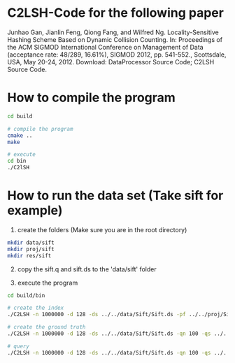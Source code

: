 # C2LSH-Code for the following paper

Junhao Gan, Jianlin Feng, Qiong Fang, and Wilfred Ng. Locality-Sensitive Hashing Scheme Based on Dynamic Collision Counting. In: Proceedings of the ACM SIGMOD International Conference on Management of Data (acceptance rate: 48/289, 16.61%), SIGMOD 2012, pp. 541-552., Scottsdale, USA, May 20-24, 2012. Download: DataProcessor Source Code; C2LSH Source Code.

# How to compile the program

```bash
cd build

# compile the program
cmake ..
make

# execute
cd bin
./C2lSH
```

# How to run the data set (Take sift for example)

1. create the folders (Make sure you are in the root directory)

```bash
mkdir data/sift
mkdir proj/sift
mkdir res/sift
```

2. copy the sift.q and sift.ds to the 'data/sift' folder

3. execute the program

```bash
cd build/bin

# create the index
./C2LSH -n 1000000 -d 128 -ds ../../data/Sift/Sift.ds -pf ../../proj/Sift -c 2

# create the ground truth
./C2LSH -n 1000000 -d 128 -ds ../../data/Sift/Sift.ds -qn 100 -qs ../../data/Sift/Sift.q -gt ../../data/Sift/Sift.gt

# query
./C2LSH -n 1000000 -d 128 -ds ../../data/Sift/Sift.ds -qn 100 -qs ../../data/Sift/Sift.q -pf ../../proj/Sift  -gt ../../data/Sift/Sift.gt -b 4096 -k 100 -c 2 -useCt 0 -rf ../../res/Sift
```

